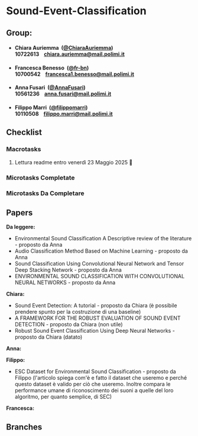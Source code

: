 # Sound-Event-Classification

## Group:

- ####  Chiara Auriemma &nbsp;([@ChiaraAuriemma](https://github.com/ChiaraAuriemma))<br> 10722613 &nbsp;&nbsp; chiara.auriemma@mail.polimi.it

- ####  Francesca Benesso &nbsp;([@fr-bn](https://github.com/fr-bn))<br> 10700542 &nbsp;&nbsp; francesca1.benesso@mail.polimi.it

- ####  Anna Fusari &nbsp;([@AnnaFusari](https://github.com/AnnaFusari))<br> 10561236 &nbsp;&nbsp; anna.fusari@mail.polimi.it

- ####  Filippo Marri &nbsp;([@filippomarri](https://github.com/filippomarri))<br> 10110508 &nbsp;&nbsp; filippo.marri@mail.polimi.it

## Checklist

### Macrotasks
1.  Lettura readme entro venerdì 23 Maggio 2025 🔄

### Microtasks Completate


### Microtasks Da Completare


## Papers

**Da leggere:**
- Environmental Sound Classification A Descriptive review of the literature - proposto da Anna
- Audio Classification Method Based on Machine Learning - proposto da Anna
- Sound Classification Using Convolutional Neural Network and Tensor Deep Stacking Network - proposto da Anna
- ENVIRONMENTAL SOUND CLASSIFICATION WITH CONVOLUTIONAL NEURAL NETWORKS - proposto da Anna
  
**Chiara:**
- Sound Event Detection: A tutorial - proposto da Chiara (è possibile prendere spunto per la costruzione di una baseline)
- A FRAMEWORK FOR THE ROBUST EVALUATION OF SOUND EVENT DETECTION - proposto da Chiara (non utile)
- Robust Sound Event Classification Using Deep Neural Networks - proposto da Chiara (datato)

**Anna:**

**Filippo:**
- ESC Dataset for Environmental Sound Classification - proposto da Filippo (l'articolo spiega com'è e fatto il dataset che useremo e perché questo dataset è valido per ciò che useremo. Inoltre compara le performance umane di riconoscimento dei suoni a quelle del loro algoritmo, per quanto semplice, di SEC)

**Francesca:**

## Branches




